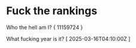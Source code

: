 # Fuck the rankings

Who the hell am I?
{ 11159724 }

What fucking year is it?
[ 2025-03-16T04:10:00Z ]
